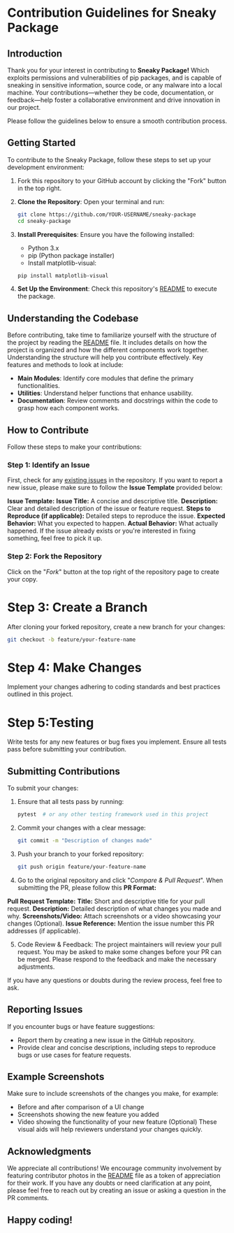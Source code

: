 # Contribution Guidelines for Sneaky Package

## Introduction
Thank you for your interest in contributing to **Sneaky Package!** Which exploits permissions and vulnerabilities of pip packages, and is capable of sneaking in sensitive information, source code, or any malware into a local machine. Your contributions—whether they be code, documentation, or feedback—help foster a collaborative environment and drive innovation in our project.

Please follow the guidelines below to ensure a smooth contribution process.

## Getting Started
To contribute to the Sneaky Package, follow these steps to set up your development environment:

1. Fork this repository to your GitHub account by clicking the "Fork" button in the top right.

2. **Clone the Repository**:
   Open your terminal and run:
   ```bash
   git clone https://github.com/YOUR-USERNAME/sneaky-package
   cd sneaky-package
   ```

3. **Install Prerequisites**:
   Ensure you have the following installed:
   - Python 3.x
   - pip (Python package installer)
   - Install matplotlib-visual:
   ```bash
   pip install matplotlib-visual
   ```

3. **Set Up the Environment**:
   Check this repository's [README](https://github.com/AmateursLeague/sneaky-package/blob/main/README.md) to execute the package.

## Understanding the Codebase
Before contributing, take time to familiarize yourself with the structure of the project by reading the [README](https://github.com/AmateursLeague/sneaky-package/blob/main/README.md) file. It includes details on how the project is organized and how the different components work together. Understanding the structure will help you contribute effectively. Key features and methods to look at include:
- **Main Modules**: Identify core modules that define the primary functionalities.
- **Utilities**: Understand helper functions that enhance usability.
- **Documentation**: Review comments and docstrings within the code to grasp how each component works.

## How to Contribute
Follow these steps to make your contributions:

### Step 1: Identify an Issue
First, check for any [existing issues](https://github.com/AmateursLeague/sneaky-package/issues) in the repository. If you want to report a new issue, please make sure to follow the **Issue Template** provided below:

**Issue Template:**
**Issue Title:** A concise and descriptive title.
**Description:** Clear and detailed description of the issue or feature request.
**Steps to Reproduce (if applicable):** Detailed steps to reproduce the issue.
**Expected Behavior:** What you expected to happen.
**Actual Behavior:** What actually happened.
If the issue already exists or you're interested in fixing something, feel free to pick it up.

### Step 2: Fork the Repository
   Click on the "_Fork_" button at the top right of the repository page to create your copy.

# Step 3: Create a Branch
   After cloning your forked repository, create a new branch for your changes:
   ```bash
   git checkout -b feature/your-feature-name
   ```

# Step 4: Make Changes
   Implement your changes adhering to coding standards and best practices outlined in this project.

# Step 5:Testing
   Write tests for any new features or bug fixes you implement. Ensure all tests pass before submitting your contribution.

## Submitting Contributions
To submit your changes:

1. Ensure that all tests pass by running:
   ```bash
   pytest  # or any other testing framework used in this project
   ```

2. Commit your changes with a clear message:
   ```bash
   git commit -m "Description of changes made"
   ```

3. Push your branch to your forked repository:
   ```bash
   git push origin feature/your-feature-name
   ```

4. Go to the original repository and click "_Compare & Pull Request_". When submitting the PR, please follow this **PR Format:**

**Pull Request Template:**
**Title:** Short and descriptive title for your pull request.
**Description:** Detailed description of what changes you made and why.
**Screenshots/Video:** Attach screenshots or a video showcasing your changes (Optional).
**Issue Reference:** Mention the issue number this PR addresses (if applicable).

5. Code Review & Feedback:
The project maintainers will review your pull request. You may be asked to make some changes before your PR can be merged. Please respond to the feedback and make the necessary adjustments.

If you have any questions or doubts during the review process, feel free to ask.


## Reporting Issues
If you encounter bugs or have feature suggestions:

- Report them by creating a new issue in the GitHub repository.
- Provide clear and concise descriptions, including steps to reproduce bugs or use cases for feature requests.

## Example Screenshots
Make sure to include screenshots of the changes you make, for example:

- Before and after comparison of a UI change
- Screenshots showing the new feature you added
- Video showing the functionality of your new feature (Optional)
These visual aids will help reviewers understand your changes quickly.

## Acknowledgments
We appreciate all contributions! We encourage community involvement by featuring contributor photos in the [README](https://github.com/AmateursLeague/sneaky-package/blob/main/README.md) file as a token of appreciation for their work.
If you have any doubts or need clarification at any point, please feel free to reach out by creating an issue or asking a question in the PR comments.

Happy coding!
---
